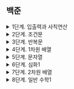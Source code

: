## 백준

<details>
  <summary>1단계. 입출력과 사칙연산</summary>

- [2557. Hello World](Bronze/2557.md)
- [1000. A+B](Bronze/1000.md)
- [1001. A-B](Bronze/1001.md)
- [10998. AxB](Bronze/10998.md)
- [1008. A/B](Bronze/1008.md)
- [10869. 사칙연산](Bronze/10869.md)
- [10926. ??!](Bronze/10926.md)
- [18108. 1998년생인 내가 태국에서는 2541년생?!](Bronze/18108.md)
- [10430. 나머지](Bronze/10430.md)
- [11382. 꼬마 정민](Bronze/11382.md)
- [10171. 고양이](Bronze/10171.md)
- [10172. 개](Bronze/10172.md)
</details>

<details>
  <summary>2단계. 조건문</summary>

- [1330. 두 수 비교하기](Bronze/1330.md)
- [9498. 시험 성적](Bronze/9498.md)
- [2753. 윤년](Bronze/2753.md)
- [14681. 사분면 고르기](Bronze/14681.md)
- [2884. 알람 시계](Bronze/2884.md)
- [2525. 오븐 시계](Bronze/2525.md)
- [2480. 주사위 세개](Bronze/2480.md)
</details>

<details>
  <summary>3단계. 반복문</summary>

- [2739. 구구단](Bronze/2739.md)
- [10950. A+B - 3](Bronze/10950.md)
- [8393. 합](Bronze/8393.md)
- [25304. 영수증](Bronze/25304.md)
- [25314. 코딩은 체육과목 입니다](Bronze/25314.md)
- [15552. 빠른 A+B](Bronze/15552.md)
- [11021. A+B - 7](Bronze/11021.md)
- [11022. A+B - 8](Bronze/11022.md)
- [2438. 별 찍기 - 1](Bronze/2438.md)
- [2439. 별 찍기 - 2](Bronze/2439.md)
- [10952. A+B - 5](Bronze/10952.md)
- [10951. A+B - 4](Bronze/10951.md)
</details>

<details>
  <summary>4단계. 1차원 배열</summary>

- [10807. 개수 세기](Bronze/10807.md)
- [10871. X보다 작은 수](Bronze/10871.md)
- [10818. 최소, 최대](Bronze/10818.md)
- [2562. 최댓값](Bronze/2562.md)
- [10810. 공 넣기](Bronze/10810.md)
- [10813. 공 바꾸기](Bronze/10813.md)
- [5597. 과제 안 내신 분..?](Bronze/5597.md)
- [3052. 나머지](Bronze/3052.md)
- [10811. 바구니 뒤집기](Bronze/10811.md)
- [1546. 평균](Bronze/1546.md)
</details>

<details>
  <summary>5단계. 문자열</summary>

- [27866. 문자와 문자열](Bronze/27866.md)
- [2743. 단어 길이 재기](Bronze/2743.md)
- [9086. 문자열](Bronze/9086.md)
- [11654. 아스키 코드](Bronze/11654.md)
- [11720. 숫자의 합](Bronze/11720.md)
- [10809. 알파벳 찾기](Bronze/10809.md)
- [2675. 문자열 반복](Bronze/2675.md)
- [1152. 단어의 개수](Bronze/1152.md)
    - 빈문자열을 가지고 `strip()`, `split(" ")`을 할 경우
- [2908. 상수](Bronze/2908.md)
    - `StringBuilder`의 `reverse`사용(문자열 뒤집기)
- [5622. 다이얼](Bronze/5622.md)
- [11718. 그대로 출력하기](Bronze/11718.md)
    - `br.lines().forEach(System.out::println)`
</details>

<details>
  <summary>6단계. 심화1</summary>

- [25083. 새싹](Bronze/25083.md)
- [3003. 킹, 퀸, 룩, 비숍, 나이트, 폰](Bronze/3003.md)
- [2444. 별 찍기 - 7](Bronze/2444.md)
- [10988. 팰린드롬인지 확인하기](Bronze/10988.md)
- [1157. 단어 공부](Bronze/1157.md)
- [2941. 크로아티아 알파벳](Silver/2941.md)
- [1316. 그룹 단어 체커](Silver/1316.md)
</details>

<details>
  <summary>7단계. 2차원 배열</summary>

- [2738. 행렬 덧셈](Bronze/2738. 행렬 덧셈/행렬 덧셈.java)
- [2566. 최대값](Bronze/2566. 최댓값/최댓값.java)
- [10798. 세로읽기](Bronze/10798. 세로읽기/세로읽기.java)
- [2563. 색종이](Silver/2563. 색종이/색종이.java)
    - 2차원배열을 활용한 풀이
- [2745. 진법 변환](Bronze/2745. 진법 변환/진법 변환.java)
    - `Character.isDigit`
- [11005. 진법 변환2](Bronze/11005. 진법 변환 2/진법 변환 2.java)
</details>

<details>
  <summary>8단계. 일반 수학1</summary>

- [2745. 진법 변환](Bronze/2745. 진법 변환/진법 변환.java)
    - `Character.isDigit`
- [11005. 진법 변환2](Bronze/11005. 진법 변환 2/진법 변환 2.java)
- [2720. 세탁소 사장 동혁](Bronze/2720. 세탁소 사장 동혁/세탁소 사장 동혁.java)
- [2903. 중앙 이동 알고리즘](Bronze/2903. 중앙 이동 알고리즘/중앙 이동 알고리즘.java)
- [2292. 벌집](Bronze/2292. 벌집/벌집.java)
- [1193. 분수찾기](Silver/1193. 분수찾기/분수찾기.java)
- [2869. 달팽이는 올라가고 싶다](Bronze/2869. 달팽이는 올라가고 싶다/달팽이는 올라가고 싶다.java)
</details>